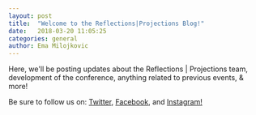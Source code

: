 ```yaml
---
layout: post
title:  "Welcome to the Reflections|Projections Blog!"
date:   2018-03-20 11:05:25
categories: general
author: Ema Milojkovic
---
```


Here, we'll be posting updates about the Reflections &#124; Projections team, development of the conference, anything related to previous events, & more! 

Be sure to follow us on: [Twitter](https://twitter.com/uiuc_rp), [Facebook](https://facebook.com/acmrp), and [Instagram!](https://www.instagram.com/uiuc_rp/)